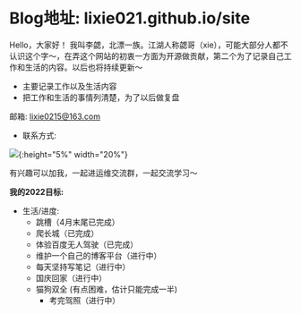 # Blog地址: lixie021.github.io/site

  Hello，大家好！
    我叫李勰，北漂一族。江湖人称勰哥（xie），可能大部分人都不认识这个字～，在弄这个网站的初衷一方面为开源做贡献，第二个为了记录自己工作和生活的内容。以后也将持续更新～

  - 主要记录工作以及生活内容
  - 把工作和生活的事情列清楚，为了以后做复盘


  邮箱: lixie0215@163.com

  - 联系方式:

  ![](https://pic1.imgdb.cn/item/63458f7216f2c2beb122f5b0.jpg){:height="5%" width="20%"}

有兴趣可以加我，一起进运维交流群，一起交流学习～

**我的2022目标:**

  - 生活/进度:
      - 跳槽（4月末尾已完成）
      - 爬长城（已完成）
      - 体验百度无人驾驶（已完成）
      - 维护一个自己的博客平台（进行中）
      - 每天坚持写笔记（进行中）
      - 国庆回家（进行中）
      - 猫狗双全 (有点困难，估计只能完成一半)
        - 考完驾照（进行中）
